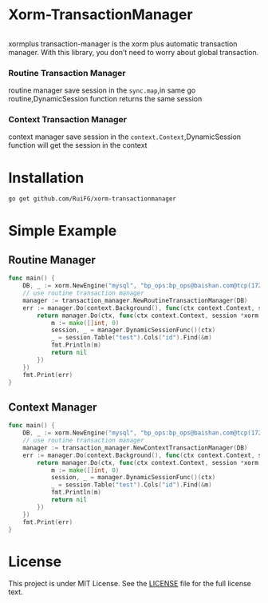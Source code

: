# Xorm-TransactionManager
######
xormplus transaction-manager is the xorm plus automatic transaction manager. With this library, 
you don’t need to worry about global transaction.
### Routine Transaction Manager
routine manager save session in the `sync.map`,in same go routine,DynamicSession function returns the same session
### Context Transaction Manager
context manager save session in the `context.Context`,DynamicSession function will get the session in the context

# Installation
```shell script
go get github.com/RuiFG/xorm-transactionmanager 
```
# Simple Example
## Routine Manager
```go
func main() {
	DB, _ := xorm.NewEngine("mysql", "bp_ops:bp_ops@baishan.com@tcp(172.18.2.21:3306)/bp_ops?charset=utf8&parseTime=True&loc=Asia%2FShanghai")
    // use routine transaction manager
	manager := transaction_manager.NewRoutineTransactionManager(DB)
	err := manager.Do(context.Background(), func(ctx context.Context, session *xorm.Session) error {
		return manager.Do(ctx, func(ctx context.Context, session *xorm.Session) error {
			m := make([]int, 0)
			session, _ = manager.DynamicSessionFunc()(ctx)
			_ = session.Table("test").Cols("id").Find(&m)
			fmt.Println(m)
			return nil
		})
	})
	fmt.Print(err)
}
```
## Context Manager
```go
func main() {
	DB, _ := xorm.NewEngine("mysql", "bp_ops:bp_ops@baishan.com@tcp(172.18.2.21:3306)/bp_ops?charset=utf8&parseTime=True&loc=Asia%2FShanghai")
    // use routine transaction manager
	manager := transaction_manager.NewContextTransactionManager(DB)
	err := manager.Do(context.Background(), func(ctx context.Context, session *xorm.Session) error {
		return manager.Do(ctx, func(ctx context.Context, session *xorm.Session) error {
			m := make([]int, 0)
			session, _ = manager.DynamicSessionFunc()(ctx)
			_ = session.Table("test").Cols("id").Find(&m)
			fmt.Println(m)
			return nil
		})
	})
	fmt.Print(err)
}
```

# License
This project is under MIT License. See the [LICENSE](LICENSE) file for the full license text.